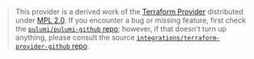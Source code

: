 > This provider is a derived work of the [Terraform Provider](https://github.com/integrations/terraform-provider-github)
> distributed under [MPL 2.0](https://www.mozilla.org/en-US/MPL/2.0/). If you encounter a bug or missing feature,
> first check the [`pulumi/pulumi-github` repo](https://github.com/pulumi/pulumi-github/issues); however, if that doesn't turn up anything,
> please consult the source [`integrations/terraform-provider-github` repo](https://github.com/integrations/terraform-provider-github/issues).